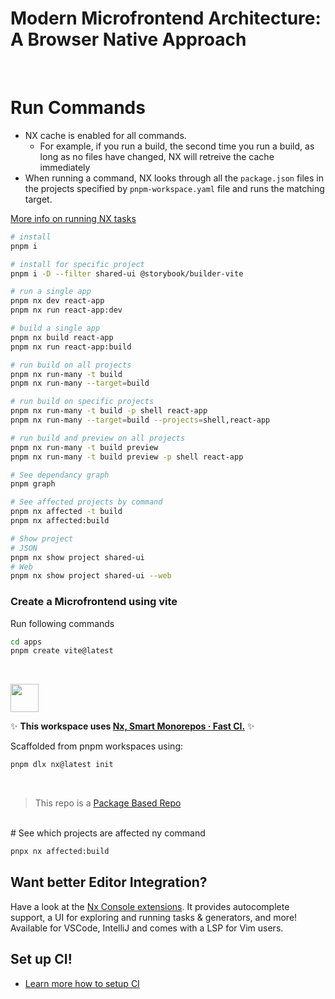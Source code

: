 # Modern Microfrontend Architecture: A Browser Native Approach

<br>

# Run Commands

- NX cache is enabled for all commands.
  - For example, if you run a build, the second time you run a build, as long as no files have changed, NX will retreive the cache immediately
- When running a command, NX looks through all the `package.json` files in the projects specified by `pnpm-workspace.yaml` file and runs the matching target.

[More info on running NX tasks](https://nx.dev/features/run-tasks)

```bash
# install
pnpm i

# install for specific project
pnpm i -D --filter shared-ui @storybook/builder-vite

# run a single app
pnpm nx dev react-app
pnpm nx run react-app:dev

# build a single app
pnpm nx build react-app
pnpm nx run react-app:build

# run build on all projects
pnpm nx run-many -t build
pnpm nx run-many --target=build

# run build on specific projects
pnpm nx run-many -t build -p shell react-app
pnpm nx run-many --target=build --projects=shell,react-app

# run build and preview on all projects
pnpm nx run-many -t build preview
pnpm nx run-many -t build preview -p shell react-app

# See dependancy graph
pnpm graph

# See affected projects by command
pnpm nx affected -t build
pnpm nx affected:build

# Show project
# JSON
pnpm nx show project shared-ui
# Web
pnpm nx show project shared-ui --web

```

### Create a Microfrontend using vite

Run following commands

```bash
cd apps
pnpm create vite@latest
```

<br>

<a alt="Nx logo" href="https://nx.dev" target="_blank" rel="noreferrer"><img src="https://raw.githubusercontent.com/nrwl/nx/master/images/nx-logo.png" width="45"></a>

✨ **This workspace uses [Nx, Smart Monorepos · Fast CI.](https://nx.dev)** ✨

Scaffolded from pnpm workspaces using:

```bash
pnpm dlx nx@latest init
```

<br>

> This repo is a [Package Based Repo](https://nx.dev/concepts/integrated-vs-package-based)

<br>
# See which projects are affected ny command

```bash
pnpx nx affected:build
```

## Want better Editor Integration?

Have a look at the [Nx Console extensions](https://nx.dev/nx-console). It provides autocomplete support, a UI for exploring and running tasks & generators, and more! Available for VSCode, IntelliJ and comes with a LSP for Vim users.
<br>

## Set up CI!

- [Learn more how to setup CI](https://nx.dev/recipes/ci)
